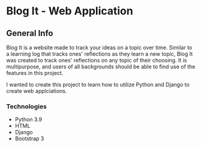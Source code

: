 # Blog It - Web Application
## General Info
Blog It is a website made to track your ideas on a topic over time. Similar to a learning log that tracks ones' reflections as they learn a new topic, 
Blog It was created to track ones' reflections on any topic of their choosing. It is multipurpose, and users of all backgrounds should be able to find
use of the features in this project.

I wanted to create this project to learn how to utilize Python and Django to create web applciations.


### Technologies
- Python 3.9
- HTML
- Django 
- Bootstrap 3

